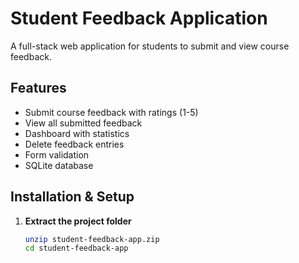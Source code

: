 # Student Feedback Application

A full-stack web application for students to submit and view course feedback.

## Features
- Submit course feedback with ratings (1-5)
- View all submitted feedback
- Dashboard with statistics
- Delete feedback entries
- Form validation
- SQLite database

## Installation & Setup

1. **Extract the project folder**
   ```bash
   unzip student-feedback-app.zip
   cd student-feedback-app
